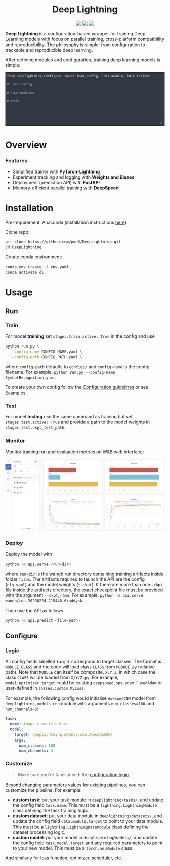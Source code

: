 <h1 align="center">
  <b>Deep Lightning</b><br>
</h1>
<p align="center">
    <a href="https://www.python.org"><img src="https://img.shields.io/badge/Python-3.12-brightgreen" /></a>
    <a href= "https://pytorch.org"><img src="https://img.shields.io/badge/PyTorch-2.5.1-yellow" /></a>
    <a href= "https://www.pytorchlightning.ai"><img src="https://img.shields.io/badge/Lightning-2.4.0-orange" /></a>
</p>

**Deep Lightning** is a configuration-based wrapper for training Deep Learning models with focus on parallel training, cross-platform compatibility and reproducibility. The philosophy is simple: from configuration to trackable and reproducible deep learning.

After defining modules and configuration, training deep learning models is simple:
<p align="left">
  <img src="media/code.gif" alt=""  width="600" />
</p>

# Overview

### Features
- Simplified trainer with **PyTorch-Lightning**
- Experiment tracking and logging with **Weights and Biases**
- Deployment (prediction API) with **FastAPI**
- Memory-efficient parallel training with **DeepSpeed**

# Installation

Pre-requirement: Anaconda (installation instructions [here](https://docs.anaconda.com/anaconda/install)).

Clone repo:
```bash
git clone https://github.com/pme0/DeepLightning.git
cd DeepLightning
```

Create conda environment:
```bash
conda env create -f env.yaml
conda activate dl
```

# Usage

## Run

### Train

For model **training** set `stages.train.active: True` in the config and use
```bash
python run.py \
  --config-name CONFIG_NAME.yaml \
  --config-path CONFIG_PATH.yaml \
```
where `config-path` defaults to `configs/` and `config-name` is the config filename.
For example, `python run.py --config-name SymbolRecognition.yaml`.

To create your own config follow the [Configuration guidelines](#configure) or see [Examples](#examples).

### Test

For model **testing** use the same command as training but set `stages.test.active: True` and provide a path to the model weights in `stages.test.ckpt_test_path`.

### Monitor

Monitor training run and evaluation metrics on W&B web interface:

<img src="media/wandb.png" width="700">

### Deploy

Deploy the model with
```bash
python -m api.serve <run-dir>
```
where `run-dir` is the wandb run directory containing training artifacts inside folder `files`. The artifacts required to launch the API are the config (`cfg.yaml`) and the model weights (`*.ckpt`). If there are more than one `.ckpt` file inside the artifacts directory, the exact checkpoint file must be provided with the argument `--ckpt_name`.
For example, `python -m api.serve wandb/run-20230224_215446-6raddysk`.

Then use the API as follows
```bash
python -m api.predict <file-path>
```

## Configure

### Logic
All config fields labelled `target` correspond to target classes. The format is `MODULE.CLASS` and the code will load class `CLASS` from `MODULE.py` (relative path). Note that `MODULE` can itself be composite, `X.Y.Z`, in which case the class `CLASS` will be loaded from `X/Y/Z.py`. 
For example, `model.optimizer.target` could be existing `deepspeed.ops.adam.FusedAdam` or user-defined in `losses.custom.MyLoss`.

For example, the following config would initialise `AwesomeCNN` model from `deeplightning.models.cnn` module with arguments `num_classes=100` and `num_channels=3`:
```yaml
task:
  name: image_classification
  model:
    target: deeplightning.models.cnn.AwesomeCNN
    args:
      num_classes: 100
      num_channels: 3
```

### Customize

> Make sure you're familiar with the [configuration logic](#logic).

Beyond changing parameters values for existing pipelines, you can customize the pipeline. For example:
- **custom task**: put your task module in `deeplightning/tasks/`, and update the config field `task.name`. This must be a `lightning.LightningModule` class defining the task training logic.
- **custom dataset**: put your data module in `deeplightning/datasets/`, and update the config field `data.module.target` to point to your data module. This must be a `lightning.LightningDataModule` class defining the dataset processing logic.
- **custom model**: put your model in `deeplightning/models/`, and update the config field `task.model.target` and any required parameters to point to your new model. This must be a `torch.nn.Module` class.

And similarly for loss function, optimizer, scheduler, etc.
